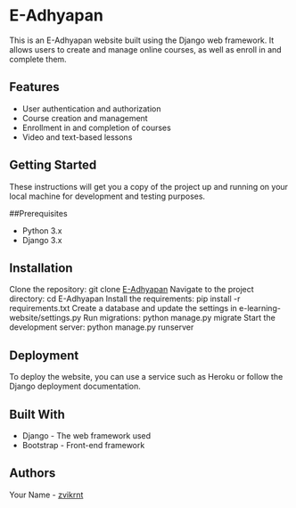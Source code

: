 # E-Adhyapan
This is an E-Adhyapan website built using the Django web framework. It allows users to create and manage online courses, as well as enroll in and complete them.

## Features
* User authentication and authorization
* Course creation and management
* Enrollment in and completion of courses
* Video and text-based lessons


## Getting Started
These instructions will get you a copy of the project up and running on your local machine for development and testing purposes.

##Prerequisites
* Python 3.x
* Django 3.x

## Installation
Clone the repository: git clone [E-Adhyapan](https://github.com/zvikrnt/E-Adhyapan)
Navigate to the project directory: cd E-Adhyapan
Install the requirements: pip install -r requirements.txt
Create a database and update the settings in e-learning-website/settings.py
Run migrations: python manage.py migrate
Start the development server: python manage.py runserver

## Deployment
To deploy the website, you can use a service such as Heroku or follow the Django deployment documentation.

## Built With
* Django - The web framework used
* Bootstrap - Front-end framework

## Authors
Your Name - [zvikrnt](https://github.com/zvikrnt)



